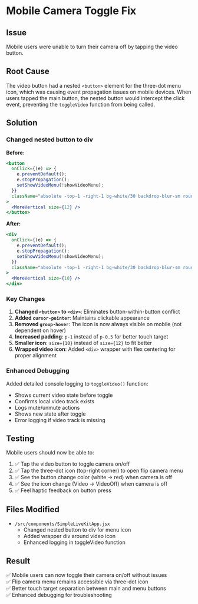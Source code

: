 # Mobile Camera Toggle Fix

## Issue
Mobile users were unable to turn their camera off by tapping the video button.

## Root Cause
The video button had a nested `<button>` element for the three-dot menu icon, which was causing event propagation issues on mobile devices. When users tapped the main button, the nested button would intercept the click event, preventing the `toggleVideo` function from being called.

## Solution

### Changed nested button to div
**Before:**
```jsx
<button
  onClick={(e) => {
    e.preventDefault();
    e.stopPropagation();
    setShowVideoMenu(!showVideoMenu);
  }}
  className="absolute -top-1 -right-1 bg-white/30 backdrop-blur-sm rounded-full p-0.5 opacity-0 group-hover:opacity-100 transition-opacity"
>
  <MoreVertical size={12} />
</button>
```

**After:**
```jsx
<div
  onClick={(e) => {
    e.preventDefault();
    e.stopPropagation();
    setShowVideoMenu(!showVideoMenu);
  }}
  className="absolute -top-1 -right-1 bg-white/30 backdrop-blur-sm rounded-full p-1 cursor-pointer"
>
  <MoreVertical size={10} />
</div>
```

### Key Changes
1. **Changed `<button>` to `<div>`**: Eliminates button-within-button conflict
2. **Added `cursor-pointer`**: Maintains clickable appearance
3. **Removed `group-hover`**: The icon is now always visible on mobile (not dependent on hover)
4. **Increased padding**: `p-1` instead of `p-0.5` for better touch target
5. **Smaller icon**: `size={10}` instead of `size={12}` to fit better
6. **Wrapped video icon**: Added `<div>` wrapper with flex centering for proper alignment

### Enhanced Debugging
Added detailed console logging to `toggleVideo()` function:
- Shows current video state before toggle
- Confirms local video track exists
- Logs mute/unmute actions
- Shows new state after toggle
- Error logging if video track is missing

## Testing
Mobile users should now be able to:
1. ✅ Tap the video button to toggle camera on/off
2. ✅ Tap the three-dot icon (top-right corner) to open flip camera menu
3. ✅ See the button change color (white → red) when camera is off
4. ✅ See the icon change (Video → VideoOff) when camera is off
5. ✅ Feel haptic feedback on button press

## Files Modified
- `/src/components/SimpleLiveKitApp.jsx`
  - Changed nested button to div for menu icon
  - Added wrapper div around video icon
  - Enhanced logging in toggleVideo function

## Result
✅ Mobile users can now toggle their camera on/off without issues  
✅ Flip camera menu remains accessible via three-dot icon  
✅ Better touch target separation between main and menu buttons  
✅ Enhanced debugging for troubleshooting
